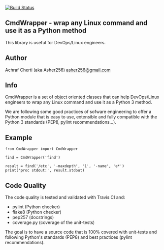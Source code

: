 [![Build Status](https://travis-ci.org/Asher256/python-cmdwrapper.svg?branch=master)](https://travis-ci.org/Asher256/python-cmdwrapper)

## CmdWrapper - wrap any Linux command and use it as a Python method

This library is useful for DevOps/Linux engineers.

## Author

Achraf Cherti (aka Asher256) <asher256@gmail.com>

## Info

CmdWrapper is a set of object oriented classes that can help DevOps/Linux
engineers to wrap any Linux command and use it as a Python 3 method.

We are following some good practices of sofware engineering to offer a Python
module that is easy to use, extensible and fully compatible with the Python 3
standards (PEP8, pylint recommendations...).

## Example
```
from CmdWrapper import CmdWrapper

find = CmdWrapper('find')

result = find('/etc', '-maxdepth', '1', '-name', 'e*')
print('proc stdout:', result.stdout)

```

## Code Quality
The code quality is tested and validated with Travis CI and:
- pylint (Python checker)
- flake8 (Python checker)
- pep257 (docstrings)
- coverage.py (coverage of the unit-tests)

The goal is to have a source code that is 100% covered with unit-tests and
following Python's standards (PEP8) and best practices (pylint recommendations).


